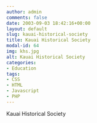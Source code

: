 ```yaml
---
author: admin
comments: false
date: 2003-09-03 18:42:16+00:00
layout: default
slug: kauai-historical-society
title: Kauai Historical Society
modal-id: 64
img: khs.jpg
alt: Kauai Historical Society
categories:
- Education
tags:
- CSS
- HTML
- Javascript
- PHP
---
```

Kauai Historical Society
